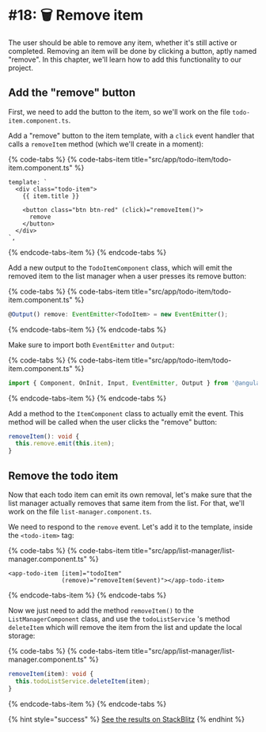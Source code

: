 # \#18: 🗑 Remove item

The user should be able to remove any item, whether it's still active or completed. Removing an item will be done by clicking a button, aptly named "remove". In this chapter, we'll learn how to add this functionality to our project.

## Add the "remove" button

First, we need to add the button to the item, so we'll work on the file `todo-item.component.ts`.

Add a "remove" button to the item template, with a `click` event handler that calls a `removeItem` method \(which we'll create in a moment\):

{% code-tabs %}
{% code-tabs-item title="src/app/todo-item/todo-item.component.ts" %}

```markup
template: `
  <div class="todo-item">
    {{ item.title }}

    <button class="btn btn-red" (click)="removeItem()">
      remove
    </button>
  </div>
`,
```

{% endcode-tabs-item %}
{% endcode-tabs %}

Add a new output to the `TodoItemComponent` class, which will emit the removed item to the list manager when a user presses its remove button:

{% code-tabs %}
{% code-tabs-item title="src/app/todo-item/todo-item.component.ts" %}

```typescript
@Output() remove: EventEmitter<TodoItem> = new EventEmitter();
```

{% endcode-tabs-item %}
{% endcode-tabs %}

Make sure to import both `EventEmitter` and `Output`:

{% code-tabs %}
{% code-tabs-item title="src/app/todo-item/todo-item.component.ts" %}

```typescript
import { Component, OnInit, Input, EventEmitter, Output } from '@angular/core';
```

{% endcode-tabs-item %}
{% endcode-tabs %}

Add a method to the `ItemComponent` class to actually emit the event. This method will be called when the user clicks the "remove" button:

```typescript
removeItem(): void {
  this.remove.emit(this.item);
}
```

## Remove the todo item

Now that each todo item can emit its own removal, let's make sure that the list manager actually removes that same item from the list. For that, we'll work on the file `list-manager.component.ts`.

We need to respond to the `remove` event. Let's add it to the template, inside the `<todo-item>` tag:

{% code-tabs %}
{% code-tabs-item title="src/app/list-manager/list-manager.component.ts" %}

```markup
<app-todo-item [item]="todoItem"
               (remove)="removeItem($event)"></app-todo-item>
```

{% endcode-tabs-item %}
{% endcode-tabs %}

Now we just need to add the method `removeItem()` to the `ListManagerComponent` class, and use the `todoListService` 's method `deleteItem` which will remove the item from the list and update the local storage:

{% code-tabs %}
{% code-tabs-item title="src/app/list-manager/list-manager.component.ts" %}

```typescript
removeItem(item): void {
  this.todoListService.deleteItem(item);
}
```

{% endcode-tabs-item %}
{% endcode-tabs %}

{% hint style="success" %}
[See the results on StackBlitz](https://stackblitz.com/github/ng-girls/todo-list-tutorial/tree/master/examples/18-remove-item)
{% endhint %}
